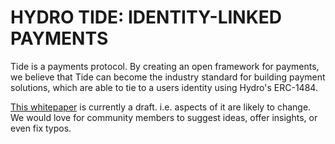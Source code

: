 # HYDRO TIDE: IDENTITY-LINKED PAYMENTS

Tide is a payments protocol. By creating an open framework for payments, we believe that Tide can become the industry standard for building payment solutions, which are able to tie to a users identity using Hydro's ERC-1484.

[This whitepaper](./Tide_Whitepaper.md) is currently a draft. i.e. aspects of it are likely to change. We would love for community members to suggest ideas, offer insights, or even fix typos.
